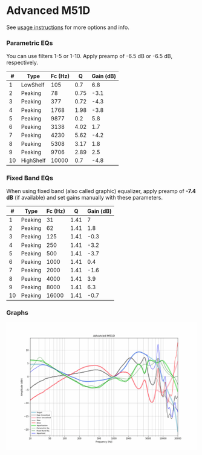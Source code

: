 # Advanced M51D
See [usage instructions](https://github.com/jaakkopasanen/AutoEq#usage) for more options and info.

### Parametric EQs
You can use filters 1-5 or 1-10. Apply preamp of -6.5 dB or -6.5 dB, respectively.

|   # | Type      |   Fc (Hz) |    Q |   Gain (dB) |
|-----|-----------|-----------|------|-------------|
|   1 | LowShelf  |       105 | 0.7  |         6.8 |
|   2 | Peaking   |        78 | 0.75 |        -3.1 |
|   3 | Peaking   |       377 | 0.72 |        -4.3 |
|   4 | Peaking   |      1768 | 1.98 |        -3.8 |
|   5 | Peaking   |      9877 | 0.2  |         5.8 |
|   6 | Peaking   |      3138 | 4.02 |         1.7 |
|   7 | Peaking   |      4230 | 5.62 |        -4.2 |
|   8 | Peaking   |      5308 | 3.17 |         1.8 |
|   9 | Peaking   |      9706 | 2.89 |         2.5 |
|  10 | HighShelf |     10000 | 0.7  |        -4.8 |

### Fixed Band EQs
When using fixed band (also called graphic) equalizer, apply preamp of **-7.4 dB** (if available) and set gains manually with these parameters.

|   # | Type    |   Fc (Hz) |    Q |   Gain (dB) |
|-----|---------|-----------|------|-------------|
|   1 | Peaking |        31 | 1.41 |         7   |
|   2 | Peaking |        62 | 1.41 |         1.8 |
|   3 | Peaking |       125 | 1.41 |        -0.3 |
|   4 | Peaking |       250 | 1.41 |        -3.2 |
|   5 | Peaking |       500 | 1.41 |        -3.7 |
|   6 | Peaking |      1000 | 1.41 |         0.4 |
|   7 | Peaking |      2000 | 1.41 |        -1.6 |
|   8 | Peaking |      4000 | 1.41 |         3.9 |
|   9 | Peaking |      8000 | 1.41 |         6.3 |
|  10 | Peaking |     16000 | 1.41 |        -0.7 |

### Graphs
![](./Advanced%20M51D.png)
